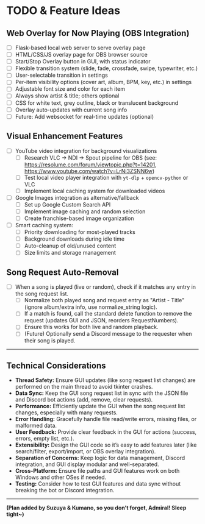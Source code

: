 # TODO & Feature Ideas

## Web Overlay for Now Playing (OBS Integration)
- [ ] Flask-based local web server to serve overlay page
- [ ] HTML/CSS/JS overlay page for OBS browser source
- [ ] Start/Stop Overlay button in GUI, with status indicator
- [ ] Flexible transition system (slide, fade, crossfade, swipe, typewriter, etc.)
- [ ] User-selectable transition in settings
- [ ] Per-item visibility options (cover art, album, BPM, key, etc.) in settings
- [ ] Adjustable font size and color for each item
- [ ] Always show artist & title; others optional
- [ ] CSS for white text, grey outline, black or translucent background
- [ ] Overlay auto-updates with current song info
- [ ] Future: Add websocket for real-time updates (optional)

## Visual Enhancement Features
- [ ] YouTube video integration for background visualizations
    - [ ] Research VLC -> NDI -> Spout pipeline for OBS (see: https://resolume.com/forum/viewtopic.php?t=14201, https://www.youtube.com/watch?v=LrNi3ZSNN6w)
    - [ ] Test local video player integration with `yt-dlp` + `opencv-python` or VLC
    - [ ] Implement local caching system for downloaded videos
- [ ] Google Images integration as alternative/fallback
    - [ ] Set up Google Custom Search API
    - [ ] Implement image caching and random selection
    - [ ] Create franchise-based image organization
- [ ] Smart caching system:
    - [ ] Priority downloading for most-played tracks
    - [ ] Background downloads during idle time
    - [ ] Auto-cleanup of old/unused content
    - [ ] Size limits and storage management

## Song Request Auto-Removal
- [ ] When a song is played (live or random), check if it matches any entry in the song request list.
    - [ ] Normalize both played song and request entry as "Artist - Title" (ignore album/extra info, use normalize_string logic).
    - [ ] If a match is found, call the standard delete function to remove the request (updates GUI and JSON, reorders RequestNumbers).
    - [ ] Ensure this works for both live and random playback.
    - [ ] (Future) Optionally send a Discord message to the requester when their song is played.

---

## Technical Considerations
- **Thread Safety:** Ensure GUI updates (like song request list changes) are performed on the main thread to avoid tkinter crashes.
- **Data Sync:** Keep the GUI song request list in sync with the JSON file and Discord bot actions (add, remove, clear requests).
- **Performance:** Efficiently update the GUI when the song request list changes, especially with many requests.
- **Error Handling:** Gracefully handle file read/write errors, missing files, or malformed data.
- **User Feedback:** Provide clear feedback in the GUI for actions (success, errors, empty list, etc.).
- **Extensibility:** Design the GUI code so it’s easy to add features later (like search/filter, export/import, or OBS overlay integration).
- **Separation of Concerns:** Keep logic for data management, Discord integration, and GUI display modular and well-separated.
- **Cross-Platform:** Ensure file paths and GUI features work on both Windows and other OSes if needed.
- **Testing:** Consider how to test GUI features and data sync without breaking the bot or Discord integration.

---


**(Plan added by Suzuya & Kumano, so you don’t forget, Admiral! Sleep tight~)**


